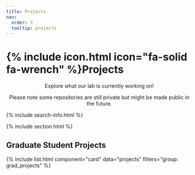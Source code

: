 ```yaml
---
title: Projects
nav:
  order: 3
  tooltip: projects
---
```


# {% include icon.html icon="fa-solid fa-wrench" %}Projects

<p style="text-align: center;">Explore what our lab is currently working on!</p>
<p style="text-align: center;">Please note some repositories are still private but might be made public in the future.</p>

<!-- {% include tags.html tags="publication, resource, website" %} -->

{% include search-info.html %}

{% include section.html %}

## Graduate Student Projects

{% include list.html component="card" data="projects" filters="group: grad_projects" %}
